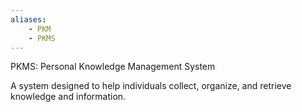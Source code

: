 ```yaml
---
aliases:
    - PKM
    - PKMS
---
```


PKMS: Personal Knowledge Management System

A system designed to help individuals collect, organize, and retrieve knowledge and information.
